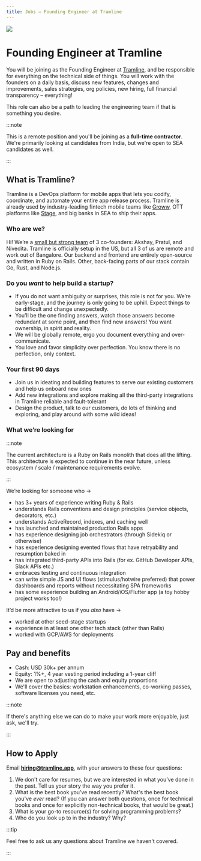 ```yaml
---
title: Jobs – Founding Engineer at Tramline
---
```


<head>
  <title>Jobs – Founding Engineer at Tramline</title>
</head>

![](../../static/img/shinkan.png)

# Founding Engineer at Tramline

You will be joining as the Founding Engineer at [Tramline](https://tramline.app), and be responsible for everything on the technical side of things. You will work with the founders on a daily basis, discuss new features, changes and improvements, sales strategies, org policies, new hiring, full financial transparency – everything!

This role can also be a path to leading the engineering team if that is something you desire.

:::note

This is a remote position and you'll be joining as a **full-time contractor**. We're primarily looking at candidates from India, but we're open to SEA candidates as well.

:::


## What is Tramline?

Tramline is a DevOps platform for mobile apps that lets you codify, coordinate, and automate your entire app release process. Tramline is already used by industry-leading fintech mobile teams like [Groww](https://groww.in/), OTT platforms like [Stage](https://www.stage.in), and big banks in SEA to ship their apps.

### Who are we?

Hi! We’re a [small but strong team](https://www.tramline.app/about) of 3 co-founders: Akshay, Pratul, and Nivedita. Tramline is officially setup in the US, but all 3 of us are remote and work out of Bangalore. Our backend and frontend are entirely open-source and written in Ruby on Rails. Other, back-facing parts of our stack contain Go, Rust, and Node.js.

### Do you *want* to help build a startup?

* If you do not want ambiguity or surprises, this role is not for you. We’re early-stage, and the journey is only going to be uphill. Expect things to be difficult and change unexpectedly.
* You’ll be the one finding answers, watch those answers become redundant at some point, and then find new answers! You want ownership, in spirit and reality.
* We will be globally remote, ergo you document everything and over-communicate.
* You love and favor simplicity over perfection. You know there is no perfection, only context.

### Your first 90 days

* Join us in ideating and building features to serve our existing customers and help us onboard new ones
* Add new integrations and explore making all the third-party integrations in Tramline reliable and fault-tolerant
* Design the product, talk to our customers, do lots of thinking and exploring, and play around with some wild ideas!

### What we’re looking for

:::note

The current architecture is a Ruby on Rails monolith that does all the lifting. This architecture is expected to continue in the near future, unless ecosystem / scale / maintenance requirements evolve.

:::


We’re looking for someone who →

* has 3+ years of experience writing Ruby & Rails
* understands Rails conventions and design principles (service objects, decorators, etc.)
* understands ActiveRecord, indexes, and caching well
* has launched and maintained production Rails apps
* has experience designing job orchestrators (through Sidekiq or otherwise)
* has experience designing evented flows that have retryability and resumption baked in
* has integrated third-party APIs into Rails (for ex. GitHub Developer APIs, Slack APIs etc.)
* embraces testing and continuous integration
* can write simple JS and UI flows (stimulus/hotwire preferred) that power dashboards and reports without necessitating SPA frameworks
* has some experience building an Android/iOS/Flutter app (a toy hobby project works too!)

It’d be more attractive to us if you *also* have →

* worked at other seed-stage startups
* experience in at least one other tech stack (other than Rails)
* worked with GCP/AWS for deployments

## Pay and benefits

* Cash: USD 30k+ per annum
* Equity: 1%+, 4 year vesting period including a 1-year cliff
* We are open to adjusting the cash and equity proportions
* We'll cover the basics: workstation enhancements, co-working passes, software licenses you need, etc.

:::note

If there's anything else we can do to make your work more enjoyable, just ask, we'll try.

:::

## How to Apply

Email **hiring@tramline.app**, with your answers to these four questions:

1. We don't care for resumes, but we are interested in what you’ve done in the past. Tell us your story the way you prefer it.
2. What is the best book you've read recently? What's the best book you've *ever* read? (If you can answer both questions, once for technical books and once for explicitly non-technical books, that would be great.)
3. What is your go-to resource(s) for solving programming problems?
4. Who do you look up to in the industry? Why?

:::tip

Feel free to ask us any questions about Tramline we haven't covered.

:::
